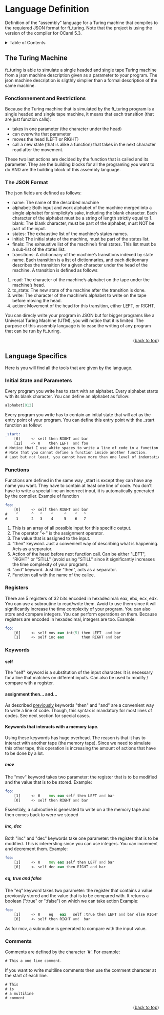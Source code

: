 # Language Definition

Definition of the "assembly" language for a Turing machine that compiles to the requiered JSON format for ft_turing.
Note that the project is using the version of the compiler for OCaml 5.3.

<details>
  <summary>Table of Contents</summary>
  <ol>
        <li>
            <a href="#the-turing-machine">The Turing machine</a>
            <ul>
                <li><a href="#fonctionnement-and-restrictions">Fonctionnement and restrictions</a></li>
                <li><a href="#the-json-format">The JSON format</a></li>
            </ul>
        </li>
        <li>
            <a href="#language-specifics">Language specifics</a>
            <ul>
                <li><a href="#initial-state-and-parameters">Initial State and Parameters</a></li>
                <li><a href="#functions">Functions</a></li>
                <li><a href="#registers">Registers</a></li>
                <li>
                    <a href="#keywords">Keywords</a>
                    <ul>
                        <a href="#self">self</a>
                        <a href="#assignment-then...-and...-">Assignment then... and...</a>
                        <a href="#call-and-other-keywords-for-function-call">call</a>
                    </ul>
                </li>
                <li><a href="#comments">Comments</a></li>
            </ul>
        </li>
  </ol>
</details>

## The Turing Machine

ft_turing is able to simulate a single headed and single tape Turing machine from a json machine description given as a parameter to your program.
The json machine description is sligthly simplier than a formal description of the same machine.

### Fonctionnement and Restrictions

Because the Turing machine that is simulated by the ft_turing program is a single headed and single tape machine,
it means that each transition (that are just function calls):
- takes in one parameter (the character under the head)
- can overwrite that parameter
- moves the head (LEFT or RIGHT)
- call a new state (that is alike a function) that takes in the next character read after the movement.

These two last actions are decided by the function that is called and its parameter.
They are the building blocks for all the programing you want to do AND are the building block of this assembly language.

### The JSON Format

The json fields are defined as follows:
- name: The name of the described machine
- alphabet: Both input and work alphabet of the machine merged into a single alphabet
for simplicity’s sake, including the blank character. Each character of the alphabet
must be a string of length strictly equal to 1.
blank: The blank character, must be part of the alphabet, must NOT be part of the
input.
- states: The exhaustive list of the machine’s states names.
- initial: The initial state of the machine, must be part of the states list.
- finals: The exhaustive list of the machine’s final states. This list must be a sub-list of the states list.
- transitions: A dictionnary of the machine’s transitions indexed by state name.
Each transition is a list of dictionnaries, and each dictionnary describes the transition for
a given character under the head of the machine. A transition is defined as follows:
1. read: The character of the machine’s alphabet on the tape under the machine’s head.
2. to_state: The new state of the machine after the transition is done.
3. write: The character of the machine’s alphabet to write on the tape before moving the head.
4. action: Movement of the head for this transition, either LEFT, or RIGHT.

You can direcly write your program in JSON but for bigger programs like a Universal Turing Machine (UTM), you will notice that it is limited.
The purpose of this assembly language is to ease the writing of any program that can be run by ft_turing.

<p align="right">(<a href="#language-definition">back to top</a>)</p>

## Language Specifics

Here is you will find all the tools that are given by the language.

### Initial State and Parameters

Every program you write has to start with an alphabet. Every alphabet starts with its blank character.
You can define an alphabet as follow:
```asm
alphabet[012]
```
Every program you write has to contain an initial state that will act as the entry point of your program.
You can define this entry point with the _start function as follow:
```asm
_start:
    [0]     <- self then RIGHT and bar
    [12]    <- 0    then LEFT  and foo
# Notice that I use white spaces to write a line of code in a function block.
# Note that you cannot define a function inside another function.
# Last but not least, you cannot have more than one level of indentation
```

### Functions

Functions are defined in the same way _start is except they can have any name you want. They have to contain at least one line of code.
You don't have to write a special line an incorrect input, it is automatically generated by the compiler.
Example of function
```asm
foo:
    [0]     <- self then RIGHT and bar
#    ^      ^   ^    ^     ^    ^   ^
#    1      2   3    4     5    6   7
```
1. This is an array of all possible input for this specific output.
2. The operator "<-" is the assignment operator.
3. The value that is assigned to the input.
4. "then" keyword. Just a convenient way of describing what is happening. Acts as a separator.
5. Action of the head before next function call. Can be either "LEFT", "RIGHT" or "STILL" (avoid using "STILL" since it significantly increases the time complexity of your program).
6. "and" keyword. Just like "then", acts as a separator.
7. Function call with the name of the callee.

### Registers

There are 5 registers of 32 bits encoded in hexadecimal: eax, ebx, ecx, edx.
You can use a subroutine to read/write them.
Avoid to use them since it will significantly increase the time complexity of your program.
You can also store and compare integers. You can perform operations on them. Because registers are encoded in hexadecimal, integers are too.
Example:
```asm
foo:
    [0]     <- self mov eax int(5) then LEFT  and bar
    [1]     <- self inc eax        then RIGHT and bar
```

### Keywords

#### self

The "self" keyword is a substitution of the input character. It is necessary for a line that matches on different inputs.
Can also be used to modify / compare with a register.

#### assignment then... and...

As described <a href="#functions">previously</a> keywords "then" and "and" are a convenient way to write a line of code.
Though, this syntax is mandatory for most lines of codes. See next section for special cases.

#### Keywords that interacts with a memory tape.

Using these keywords has huge overhead. The reason is that it has to interact with another tape (the memory tape).
Since we need to simulate this other tape, this operation is increasing the amount of actions that have to be done by a lot.

##### mov

The "mov" keyword takes two parameter: the register that is to be modified and the value that is to be stored.
Example:
```asm
foo:
    [1]     <- 0    mov eax self then LEFT and bar
    [0]     <- self then RIGHT and bar
```
Essentialy, a subroutine is generated to write on a the memory tape and then comes back to were we stoped

##### inc, dec

Both "inc" and "dec" keywords take one parameter: the register that is to be modified.
This is interersting since you can use integers. You can increment and decrement them.
Example:
```asm
foo:
    [1]     <- 0    mov eax self then LEFT and bar
    [0]     <- self dec eax then RIGHT and bar
```

##### eq, true and false

The "eq" keyword takes two parameter: the register that contains a value previously stored and the value that is to be compared with.
It returns a boolean (":true" or ":false") on which we can take action
Example:
```asm
foo:
    [1]     <- 0    eq   eax   self :true then LEFT and bar else RIGHT and foo
    [0]     <- self then RIGHT and  bar
```
As for mov, a subroutine is generated to compare with the input value.

### Comments
Comments are defined by the character '#'.
For example:
```asm
# This a one line comment.
```
If you want to write multiline comments then use the comment character at the start of each line.
```asm
# This
# is
# a multiline
# comment
```

<p align="right">(<a href="#language-definition">back to top</a>)</p>
